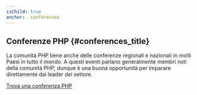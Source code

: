 ```yaml
---
isChild: true
anchor:  conferences
---
```


## Conferenze PHP {#conferences_title}

La comunità PHP tiene anche delle conferenze regionali e nazionali in molti
Paesi in tutto il mondo. A questi eventi parlano generalmente membri noti della
comunità PHP, dunque è una buona opportunità per imparare direttamente dai
leader del settore.

[Trova una conferenza PHP][php-conf]

[php-conf]: http://php.net/conferences/index.php

